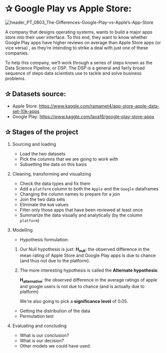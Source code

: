 # ✰ Google Play vs Apple Store: 

![header_PT_0803_The-Differences-Google-Play-vs-Apple’s-App-Store](https://user-images.githubusercontent.com/67468718/103197528-0a028480-489b-11eb-9892-681d69c351c8.jpg)

A company that designs operating systems, wants to build a major apps store into their user interface. To this end, they want to know whether Google Play
apps have higher reviews on average than Apple Store apps (or vice versa) , as they’re intending to strike a deal with just one of these companies. 

To help this company, we’ll work through a series of steps known as the Data Science Pipeline, or DSP. The DSP is a general and fairly broad sequence of steps data
scientists use to tackle and solve business problems. 

## ✰ Datasets source: 
   * Apple Store: https://www.kaggle.com/ramamet4/app-store-apple-data-set-10k-apps
   * Google Play: https://www.kaggle.com/lava18/google-play-store-apps

## ✰ Stages of the project

1. Sourcing and loading 
   * Load the two datasets
   * Pick the columns that we are going to work with 
   * Subsetting the data on this basis 
 
 
2. Cleaning, transforming and visualizing
   * Check the data types and fix them
   * Add a `platform` column to both the `Apple` and the `Google` dataframes
   * Changing the column names to prepare for a join 
   * Join the two data sets
   * Eliminate the `NaN` values
   * Filter only those apps that have been reviewed at least once
   * Summarize the data visually and analytically (by the column `platform`)  
  
  
3. Modelling 
   * Hypothesis formulation: 
   
   1. Our Null hypothesis is just: 
      **H<sub>null</sub>**: the observed difference in the mean rating of Apple Store and Google Play apps is due to chance (and thus not due to the platform).

   2. The more interesting hypothesis is called the **Alternate hypothesis**:

      **H<sub>alternative</sub>**: the observed difference in the average ratings of apple and google users is not due to chance (and is actually due to platform)

      We're also going to pick a **significance level** of 0.05. 
   
   * Getting the distribution of the data
   * Permutation test 


4. Evaluating and concluding 
   * What is our conclusion?
   * What is our decision?
   * Other models we could have used. 
    

